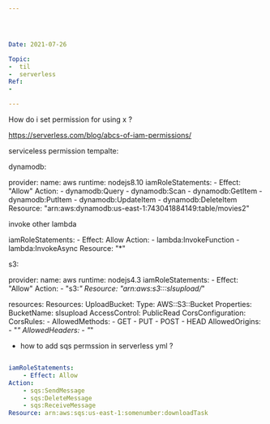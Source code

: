 ```yaml
---




Date: 2021-07-26

Topic:
-  til
-  serverless
Ref:
-

---
```





How do i set permission for using x ?

https://serverless.com/blog/abcs-of-iam-permissions/


serviceless permission tempalte:

dynamodb:

provider:
  name: aws
  runtime: nodejs8.10
  iamRoleStatements:
    - Effect: "Allow"
      Action:
       - dynamodb:Query
       - dynamodb:Scan
       - dynamodb:GetItem
       - dynamodb:PutItem
       - dynamodb:UpdateItem
       - dynamodb:DeleteItem
      Resource: "arn:aws:dynamodb:us-east-1:743041884149:table/movies2"


invoke other lambda

  iamRoleStatements:
    - Effect: Allow
      Action:
        - lambda:InvokeFunction
        - lambda:InvokeAsync
      Resource: "*"

s3:

provider:
  name: aws
  runtime: nodejs4.3
  iamRoleStatements:
    - Effect: "Allow"
      Action:
        - "s3:*"
      Resource: "arn:aws:s3:::slsupload/*"

resources:
  Resources:
    UploadBucket:
      Type: AWS::S3::Bucket
      Properties:
        BucketName: slsupload
        AccessControl: PublicRead
        CorsConfiguration:
          CorsRules:
          - AllowedMethods:
            - GET
            - PUT
            - POST
            - HEAD
            AllowedOrigins:
            - "*"
            AllowedHeaders:
            - "*"
			
			
-  how to add sqs permssion in serverless yml ?

```yml

iamRoleStatements: 
	- Effect: Allow
Action: 
	- sqs:SendMessage 
	- sqs:DeleteMessage 
	- sqs:ReceiveMessage
Resource: arn:aws:sqs:us-east-1:somenumber:downloadTask

```


